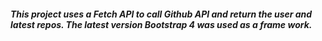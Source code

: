 ##### This project uses a Fetch API to call Github API and return the user and latest repos. The latest version Bootstrap 4 was used as a frame work.

